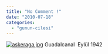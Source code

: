 ```yaml
---
title: "No Comment !"
date: "2010-07-18"
categories: 
  - "gunun-cilesi"
---
```


[![askeraga.jpg](/uploads/2010/07/askeraga.jpg)](/uploads/2010/07/askeraga.jpg "askeraga.jpg") Guadalcanal  Eylül 1942
